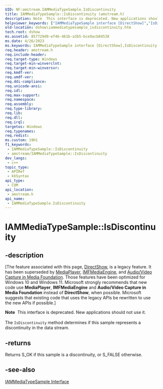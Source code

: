 ```yaml
---
UID: NF:amstream.IAMMediaTypeSample.IsDiscontinuity
title: IAMMediaTypeSample::IsDiscontinuity (amstream.h)
description: Note  This interface is deprecated. New applications should not use it. The IsDiscontinuity method determines if this sample represents a discontinuity in the data stream.
helpviewer_keywords: ["IAMMediaTypeSample interface [DirectShow]","IsDiscontinuity method","IAMMediaTypeSample.IsDiscontinuity","IAMMediaTypeSample::IsDiscontinuity","IAMMediaTypeSampleIsDiscontinuity","IsDiscontinuity","IsDiscontinuity method [DirectShow]","IsDiscontinuity method [DirectShow]","IAMMediaTypeSample interface","amstream/IAMMediaTypeSample::IsDiscontinuity","dshow.iammediatypesample_isdiscontinuity"]
old-location: dshow\iammediatypesample_isdiscontinuity.htm
tech.root: dshow
ms.assetid: 857729d9-ef46-461b-a3b5-bce9acb84538
ms.date: 4/26/2023
ms.keywords: IAMMediaTypeSample interface [DirectShow],IsDiscontinuity method, IAMMediaTypeSample.IsDiscontinuity, IAMMediaTypeSample::IsDiscontinuity, IAMMediaTypeSampleIsDiscontinuity, IsDiscontinuity, IsDiscontinuity method [DirectShow], IsDiscontinuity method [DirectShow],IAMMediaTypeSample interface, amstream/IAMMediaTypeSample::IsDiscontinuity, dshow.iammediatypesample_isdiscontinuity
req.header: amstream.h
req.include-header: 
req.target-type: Windows
req.target-min-winverclnt: 
req.target-min-winversvr: 
req.kmdf-ver: 
req.umdf-ver: 
req.ddi-compliance: 
req.unicode-ansi: 
req.idl: 
req.max-support: 
req.namespace: 
req.assembly: 
req.type-library: 
req.lib: 
req.dll: 
req.irql: 
targetos: Windows
req.typenames: 
req.redist: 
ms.custom: 19H1
f1_keywords:
 - IAMMediaTypeSample::IsDiscontinuity
 - amstream/IAMMediaTypeSample::IsDiscontinuity
dev_langs:
 - c++
topic_type:
 - APIRef
 - kbSyntax
api_type:
 - COM
api_location:
 - amstream.h
api_name:
 - IAMMediaTypeSample.IsDiscontinuity
---
```


# IAMMediaTypeSample::IsDiscontinuity


## -description

\[The feature associated with this page, [DirectShow](/windows/win32/directshow/directshow), is a legacy feature. It has been superseded by [MediaPlayer](/uwp/api/Windows.Media.Playback.MediaPlayer), [IMFMediaEngine](/windows/win32/api/mfmediaengine/nn-mfmediaengine-imfmediaengine), and [Audio/Video Capture in Media Foundation](windows/win32/medfound/audio-video-capture-in-media-foundation). Those features have been optimized for Windows 10 and Windows 11. Microsoft strongly recommends that new code use **MediaPlayer**, **IMFMediaEngine** and **Audio/Video Capture in Media Foundation** instead of **DirectShow**, when possible. Microsoft suggests that existing code that uses the legacy APIs be rewritten to use the new APIs if possible.\]

<div class="alert"><b>Note</b>  This interface is deprecated. New applications should not use it.</div>
<div> </div>
The <code>IsDiscontinuity</code> method determines if this sample represents a discontinuity in the data stream.



## -returns

Returns S_OK if this sample is a discontinuity, or S_FALSE otherwise.

## -see-also

<a href="/windows/desktop/api/amstream/nn-amstream-iammediatypesample">IAMMediaTypeSample Interface</a>
